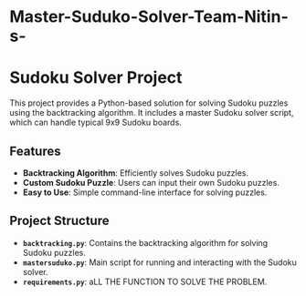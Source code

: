﻿# Master-Suduko-Solver-Team-Nitin-s-
# Sudoku Solver Project

This project provides a Python-based solution for solving Sudoku puzzles using the backtracking algorithm. It includes a master Sudoku solver script, which can handle typical 9x9 Sudoku boards.

## Features

- **Backtracking Algorithm**: Efficiently solves Sudoku puzzles.
- **Custom Sudoku Puzzle**: Users can input their own Sudoku puzzles.
- **Easy to Use**: Simple command-line interface for solving puzzles.

## Project Structure

- **`backtracking.py`**: Contains the backtracking algorithm for solving Sudoku puzzles.
- **`mastersuduko.py`**: Main script for running and interacting with the Sudoku solver.
- **`requirements.py`**: aLL THE FUNCTION TO SOLVE THE PROBLEM.


